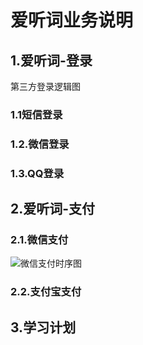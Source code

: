 # 爱听词业务说明











## 1.爱听词-登录

第三方登录逻辑图





### 1.1短信登录







### 1.2.微信登录







### 1.3.QQ登录







## 2.爱听词-支付







### 2.1.微信支付



![微信支付时序图](V:\VSCode\English\JiZhiTingCi\docs\微信支付时序图.png)





### 2.2.支付宝支付





## 3.学习计划

